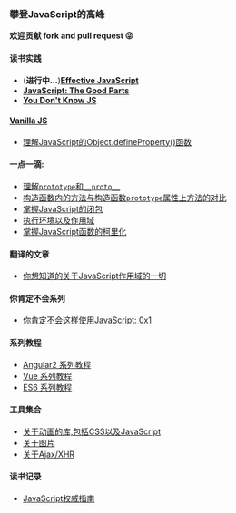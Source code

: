### 攀登JavaScript的高峰

**欢迎贡献 fork and pull request :stuck_out_tongue_winking_eye:**

#### 读书实践
+ (**进行中...**)[**Effective JavaScript**](books/effective-javascript)
+ [**JavaScript: The Good Parts**](books/javascript-the-good-parts)
+ [**You Don't Know JS**](books/you-do-not-know-js)

#### [**Vanilla JS**](http://vanilla-js.com/)
+ [理解JavaScript的Object.defineProperty()函数](vanilla-js/object/define-property.md)

#### 一点一滴:
+ [理解`prototype`和`__proto__`](points/understand-prototype-__proto__.md)
+ [构造函数内的方法与构造函数`prototype`属性上方法的对比](points/methods-within-constructor-vs-prototype-in-javascript.md)
+ [掌握JavaScript的闭包](points/master-javascript-closure.md)
+ [执行环境以及作用域](points/execution-context-and-scope.md)
+ [掌握JavaScript函数的柯里化](books/javascript-the-good-parts/chapter-4-function/currying.md)

#### 翻译的文章
+ [你想知道的关于JavaScript作用域的一切](translate/everything-you-wanted-to-know-about-javascript-scope.md)
    
#### 你肯定不会系列
+ [你肯定不会这样使用JavaScript: 0x1](magic/about-bitwise-operators-1.md)

#### 系列教程
+ [Angular2 系列教程](series-tutorial/ng2/README.md)
+ [Vue 系列教程](series-tutorial/vue/README.md)
+ [ES6 系列教程](series-tutorial/es6/README.md)

#### 工具集合
+ [关于动画的库,包括CSS以及JavaScript](tool/animation/animation-lib.md)
+ [关于图片](tool/about-image/about-image.md)
+ [关于Ajax/XHR](tool/ajax-xhr/ajax-xhr.md)

#### 读书记录
+ [JavaScript权威指南](reading/JavaScript权威指南.md)

